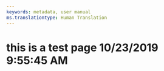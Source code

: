 ```yaml
---
keywords: metadata, user manual
ms.translationtype: Human Translation
---
```

# this is a test page 10/23/2019 9:55:45 AM
